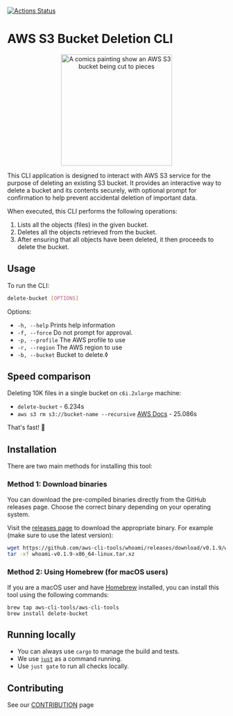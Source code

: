 [![Actions Status](https://github.com/aws-cli-tools/delete-bucket/workflows/Code%20Gating/badge.svg?branch=main)](https://github.com/aws-cli-tools/delete-bucket/workflows/Code%20Gating/badge.svg?branch=main)


# AWS S3 Bucket Deletion CLI

<p align="center">
  <img src="https://github.com/aws-cli-tools/delete-bucket/assets/110536677/1433c22b-e555-4722-adb4-29ea5d2bf7f8" alt="A comics painting show an AWS S3 bucket being cut to pieces" width="256" height="256">
</p>

This CLI application is designed to interact with AWS S3 service for the purpose of deleting an existing S3 bucket. It provides an interactive way to delete a bucket and its contents securely, with optional prompt for confirmation to help prevent accidental deletion of important data.

When executed, this CLI performs the following operations:

1. Lists all the objects (files) in the given bucket.
2. Deletes all the objects retrieved from the bucket.
3. After ensuring that all objects have been deleted, it then proceeds to delete the bucket.

## Usage
To run the CLI:
```bash
delete-bucket [OPTIONS]
```

Options:

* `-h, --help` Prints help information
* `-f, --force` Do not prompt for approval.
* `-p, --profile` The AWS profile to use
* `-r, --region` The AWS region to use
* `-b, --bucket` Bucket to delete.◊

## Speed comparison
Deleting 10K files in a single bucket on `c6i.2xlarge` machine:
* `delete-bucket` - 6.234s
* `aws s3 rm s3://bucket-name --recursive` [AWS Docs](https://docs.aws.amazon.com/AmazonS3/latest/userguide/empty-bucket.html) - 25.086s

That's fast! 💨

## Installation

There are two main methods for installing this tool:

### Method 1: Download binaries

You can download the pre-compiled binaries directly from the GitHub releases page. Choose the correct binary depending on your operating system.

Visit the [releases page](https://github.com/aws-cli-tools/delete-bucket/releases) to download the appropriate binary.
For example (make sure to use the latest version):
```bash
wget https://github.com/aws-cli-tools/whoami/releases/download/v0.1.9/whoami-v0.1.9-x86_64-linux.tar.xz
tar -xf whoami-v0.1.9-x86_64-linux.tar.xz
```

### Method 2: Using Homebrew (for macOS users)

If you are a macOS user and have [Homebrew](https://brew.sh/) installed, you can install this tool using the following commands:

```shell
brew tap aws-cli-tools/aws-cli-tools
brew install delete-bucket
```
## Running locally
* You can always use `cargo` to manage the build and tests.
* We use [`just`](https://github.com/casey/just) as a command running.
* Use `just gate` to run all checks locally.

## Contributing
See our [CONTRIBUTION](CONTRIBUTION.md) page
